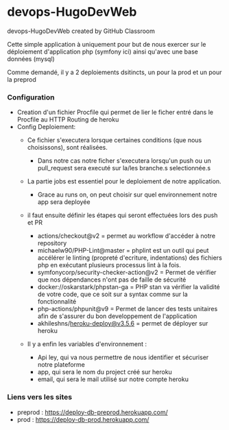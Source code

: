 # devops-HugoDevWeb
devops-HugoDevWeb created by GitHub Classroom


Cette simple application à uniquement pour but de nous exercer sur le déploiement d'application php (symfony ici) ainsi qu'avec une base données (mysql)

Comme demandé, il y a 2 deploiements dsitincts, un pour la prod et un pour la preprod

### Configuration
- Creation d'un fichier Procfile qui permet de lier le ficher entré dans le Procfile au HTTP Routing de heroku
- Config Deploiement: 
  - Ce fichier s'executera lorsque certaines conditions (que nous choisissons), sont réalisées.
    - Dans notre cas notre ficher s'executera lorsqu'un push ou un pull_request sera executé sur la/les branche.s selectionnée.s
  
  - La partie jobs est essentiel pour le deploiement de notre application.
    - Grace au runs on, on peut choisir sur quel environnement notre app sera deployée
  
  - il faut ensuite définir les étapes qui seront effectuées lors des push et PR
    - actions/checkout@v2 = permet au workflow d'accéder à notre repository
    - michaelw90/PHP-Lint@master = phplint est un outil qui peut accélérer le linting (propreté d'ecriture, indentations) des fichiers php en exécutant plusieurs processus lint à la fois.
    - symfonycorp/security-checker-action@v2 = Permet de vérifier que nos dépendances n'ont pas de faille de sécurité
    - docker://oskarstark/phpstan-ga = PHP stan va vérifier la validité de votre code, que ce soit sur a syntax comme sur la fonctionnalité
    - php-actions/phpunit@v9 = Permet de lancer des tests unitaires afin de s'assurer du bon developpement de l'application
    - akhileshns/heroku-deploy@v3.5.6 = permet de déployer sur heroku 
    
  - Il y a enfin les variables d'environnement :
    - Api ley, qui va nous permettre de nous identifier et sécuriser notre plateforme
    - app, qui sera le nom du project créé sur heroku
    - email, qui sera le mail utilisé sur notre compte heroku
    
    
    
### Liens vers les sites
  - preprod : https://deploy-db-preprod.herokuapp.com/
  - prod : https://deploy-db-prod.herokuapp.com/
